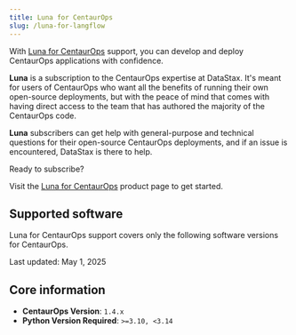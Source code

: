 ```yaml
---
title: Luna for CentaurOps
slug: /luna-for-langflow
---
```


With [Luna for CentaurOps](https://www.datastax.com/products/luna-langflow) support, you can develop and deploy CentaurOps applications with confidence.

**Luna** is a subscription to the CentaurOps expertise at DataStax. It's meant for users of CentaurOps who want all the benefits of running their own open-source deployments, but with the peace of mind that comes with having direct access to the team that has authored the majority of the CentaurOps code.

**Luna** subscribers can get help with general-purpose and technical questions for their open-source CentaurOps deployments, and if an issue is encountered, DataStax is there to help.

Ready to subscribe?

Visit the [Luna for CentaurOps](https://www.datastax.com/products/luna-langflow) product page to get started.

## Supported software

Luna for CentaurOps support covers only the following software versions for CentaurOps.

Last updated: May 1, 2025

## Core information
- **CentaurOps Version**: `1.4.x`
- **Python Version Required**: `>=3.10, <3.14`